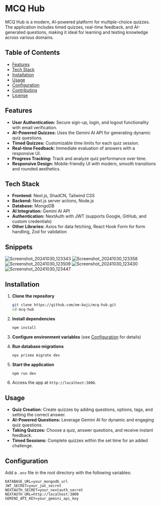 # MCQ Hub

MCQ Hub is a modern, AI-powered platform for multiple-choice quizzes. The application includes timed quizzes, real-time feedback, and AI-generated questions, making it ideal for learning and testing knowledge across various domains.

## Table of Contents

- [Features](#features)
- [Tech Stack](#tech-stack)
- [Installation](#installation)
- [Usage](#usage)
- [Configuration](#configuration)
- [Contributing](#contributing)
- [License](#license)

## Features

- **User Authentication:** Secure sign-up, login, and logout functionality with email verification.
- **AI-Powered Quizzes:** Uses the Gemini AI API for generating dynamic quiz questions.
- **Timed Quizzes:** Customizable time limits for each quiz session.
- **Real-time Feedback:** Immediate evaluation of answers with a responsive UI.
- **Progress Tracking:** Track and analyze quiz performance over time.
- **Responsive Design:** Mobile-friendly UI with modern, smooth transitions and rounded aesthetics.

## Tech Stack

- **Frontend:** Next.js, ShadCN, Tailwind CSS
- **Backend:** Next.js server actions, Node.js
- **Database:** MongoDB
- **AI Integration:** Gemini AI API
- **Authentication:** NextAuth with JWT (supports Google, GitHub, and custom credentials)
- **Other Libraries:** Axios for data fetching, React Hook Form for form handling, Zod for validation

## Snippets

![Screenshot_20241030_123343](https://github.com/user-attachments/assets/a7045076-23b7-4758-a3fe-255389e04efe)
![Screenshot_20241030_123358](https://github.com/user-attachments/assets/79e4cab9-c06f-46ea-87b7-5481cca771b7)
![Screenshot_20241030_123509](https://github.com/user-attachments/assets/2c893704-4753-43c2-a8d7-205f55da62a2)
![Screenshot_20241030_123430](https://github.com/user-attachments/assets/22d1d794-ee0c-4251-9f16-cce998339429)
![Screenshot_20241030_123447](https://github.com/user-attachments/assets/c23b8b01-6750-48dc-ab10-2b5d0bec7a3a)




## Installation

1. **Clone the repository**
    ```bash
    git clone https://github.com/om-baji/mcq-hub.git
    cd mcq-hub
    ```

2. **Install dependencies**
    ```bash
    npm install
    ```

3. **Configure environment variables** (see [Configuration](#configuration) for details)

4. **Run database migrations**
    ```bash
    npx prisma migrate dev
    ```

5. **Start the application**
    ```bash
    npm run dev
    ```

6. Access the app at `http://localhost:3000`.

## Usage

- **Quiz Creation:** Create quizzes by adding questions, options, tags, and setting the correct answer.
- **AI-Powered Questions:** Leverage Gemini AI for dynamic and engaging quiz questions.
- **Taking Quizzes:** Choose a quiz, answer questions, and receive instant feedback.
- **Timed Sessions:** Complete quizzes within the set time for an added challenge.
  
## Configuration

Add a `.env` file in the root directory with the following variables:

```plaintext
DATABASE_URL=your_mongodb_url
JWT_SECRET=your_jwt_secret
NEXTAUTH_SECRET=your_nextauth_secret
NEXTAUTH_URL=http://localhost:3000
GEMINI_API_KEY=your_gemini_api_key
```
